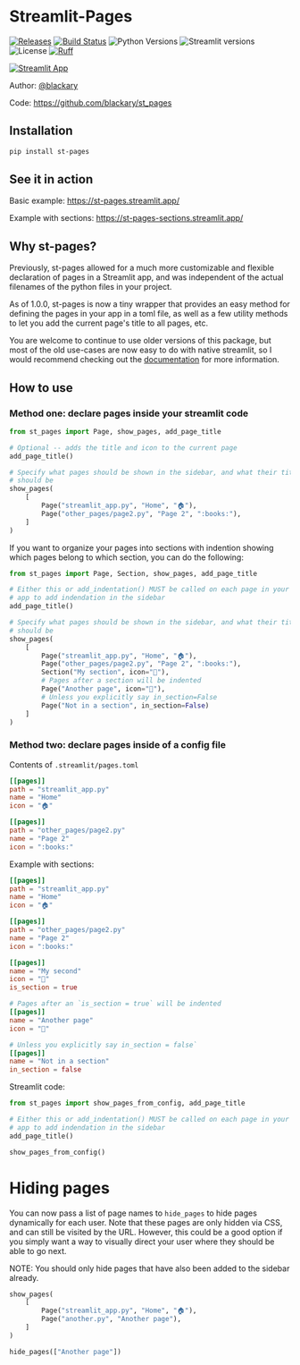 # Streamlit-Pages

[![Releases](https://img.shields.io/pypi/v/st-pages)](https://pypi.org/project/st-pages/)
[![Build Status](https://img.shields.io/github/actions/workflow/status/blackary/st_pages/testing.yml?branch=main)](https://github.com/blackary/st_pages/actions?query=workflow%3A%22testing%22+branch%3Amain)
![Python Versions](https://img.shields.io/pypi/pyversions/st_pages.svg)
![Streamlit versions](https://img.shields.io/badge/streamlit-1.36.0-white.svg)
![License](https://img.shields.io/github/license/blackary/st_pages)
[![Ruff](https://img.shields.io/endpoint?url=https://raw.githubusercontent.com/astral-sh/ruff/main/assets/badge/v2.json)](https://github.com/astral-sh/ruff)

[![Streamlit App](https://static.streamlit.io/badges/streamlit_badge_black_white.svg)](https://st-pages.streamlit.app)

Author: [@blackary](https://github.com/blackary)

Code: https://github.com/blackary/st_pages

## Installation

```sh
pip install st-pages
```

## See it in action

Basic example: https://st-pages.streamlit.app/

Example with sections: https://st-pages-sections.streamlit.app/

## Why st-pages?

Previously, st-pages allowed for a much more customizable and flexible declaration of
pages in a Streamlit app, and was independent of the actual filenames of the python
files in your project.

As of 1.0.0, st-pages is now a tiny wrapper that provides an easy method for defining
the pages in your app in a toml file, as well as a few utility methods to let you
add the current page's title to all pages, etc.

You are welcome to continue to use older versions of this package, but most of the
old use-cases are now easy to do with native streamlit, so I would recommend
checking out the [documentation](https://docs.streamlit.io/develop/concepts/multipage-apps/page-and-navigation)
for more information.

## How to use

### Method one: declare pages inside your streamlit code

```python
from st_pages import Page, show_pages, add_page_title

# Optional -- adds the title and icon to the current page
add_page_title()

# Specify what pages should be shown in the sidebar, and what their titles and icons
# should be
show_pages(
    [
        Page("streamlit_app.py", "Home", "🏠"),
        Page("other_pages/page2.py", "Page 2", ":books:"),
    ]
)
```

If you want to organize your pages into sections with indention showing which pages
belong to which section, you can do the following:

```python
from st_pages import Page, Section, show_pages, add_page_title

# Either this or add_indentation() MUST be called on each page in your
# app to add indendation in the sidebar
add_page_title()

# Specify what pages should be shown in the sidebar, and what their titles and icons
# should be
show_pages(
    [
        Page("streamlit_app.py", "Home", "🏠"),
        Page("other_pages/page2.py", "Page 2", ":books:"),
        Section("My section", icon="🎈️"),
        # Pages after a section will be indented
        Page("Another page", icon="💪"),
        # Unless you explicitly say in_section=False
        Page("Not in a section", in_section=False)
    ]
)
```

### Method two: declare pages inside of a config file

Contents of `.streamlit/pages.toml`

```toml
[[pages]]
path = "streamlit_app.py"
name = "Home"
icon = "🏠"

[[pages]]
path = "other_pages/page2.py"
name = "Page 2"
icon = ":books:"
```

Example with sections:

```toml
[[pages]]
path = "streamlit_app.py"
name = "Home"
icon = "🏠"

[[pages]]
path = "other_pages/page2.py"
name = "Page 2"
icon = ":books:"

[[pages]]
name = "My second"
icon = "🎈️"
is_section = true

# Pages after an `is_section = true` will be indented
[[pages]]
name = "Another page"
icon = "💪"

# Unless you explicitly say in_section = false`
[[pages]]
name = "Not in a section"
in_section = false
```

Streamlit code:

```python
from st_pages import show_pages_from_config, add_page_title

# Either this or add_indentation() MUST be called on each page in your
# app to add indendation in the sidebar
add_page_title()

show_pages_from_config()
```

# Hiding pages

You can now pass a list of page names to `hide_pages` to hide pages dynamically for each
user. Note that these pages are only hidden via CSS, and can still be visited by the URL.
However, this could be a good option if you simply want a way to visually direct your
user where they should be able to go next.

NOTE: You should only hide pages that have also been added to the sidebar already.

```py
show_pages(
    [
        Page("streamlit_app.py", "Home", "🏠"),
        Page("another.py", "Another page"),
    ]
)

hide_pages(["Another page"])
```

